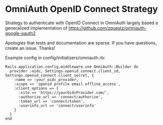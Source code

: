 # OmniAuth OpenID Connect Strategy

Strategy to authenticate with OpenID Connect in OmniAuth largely based a generalized implementation of https://github.com/zquestz/omniauth-google-oauth2

Apologies that tests and documentation are sparse. If you have questions, create an issue. Thanks!

Example config in config/initializers/omniauth.rb:
```
Rails.application.config.middleware.use OmniAuth::Builder do
  provider :oidc, Settings.openid_connect.client_id, Settings.openid_connect.client_secret, {
    :name => :your_oidc_provider,
    :scope => 'openid profile email offline_access',
    :client_options => {
      :site => 'https://yourOidcProvider.com/',
      :authorize_url => 'connect/authorize',
      :token_url => 'connect/token',
      :userinfo_url => 'connect/userinfo'
    }
  }
end
```
